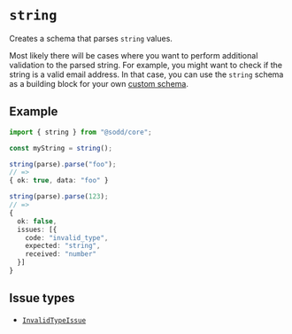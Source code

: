 # `string`

Creates a schema that parses `string` values.

Most likely there will be cases where you want to perform additional validation to the parsed string. For example, you might want to check if the string is a valid email address. In that case, you can use the `string` schema as a building block for your own [custom schema](/guides/custom-schemas).

## Example

```ts
import { string } from "@sodd/core";

const myString = string();

string(parse).parse("foo");
// =>
{ ok: true, data: "foo" }

string(parse).parse(123);
// =>
{
  ok: false,
  issues: [{
    code: "invalid_type",
    expected: "string",
    received: "number"
  }]
}
```

## Issue types

- [`InvalidTypeIssue`](/api/issues/InvalidTypeIssue)
